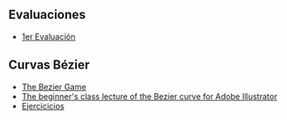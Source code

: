 ## Evaluaciones
* [1er Evaluación](docsInkscape/1_evaluacion.pdf)

## Curvas Bézier
* [The Bezier Game](https://bezier.method.ac/)
* [The beginner's class lecture of the Bezier curve for Adobe Illustrator](http://bezier.dodofactory.net/)
* [Ejercicicios](docsInkscape/bezier)